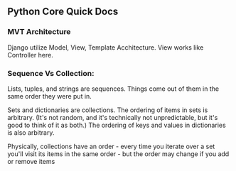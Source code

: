 ## Python Core Quick Docs

### MVT Architecture
Django utilize Model, View, Template Acchitecture. View works like Controller here.  

### Sequence Vs Collection:
Lists, tuples, and strings are sequences. 
Things come out of them in the same order they were put in.

Sets and dictionaries are collections. 
The ordering of items in sets is arbitrary.
(It's not random, and it's technically not unpredictable, but it's good to think of it as both.) 
The ordering of keys and values in dictionaries is also arbitrary.

Physically, collections have an order - every time you iterate over a set you'll visit its items in the same order - but the order may change if you add or remove items